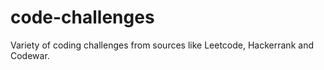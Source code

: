 # code-challenges

Variety of coding challenges from sources like Leetcode, Hackerrank and Codewar. 
